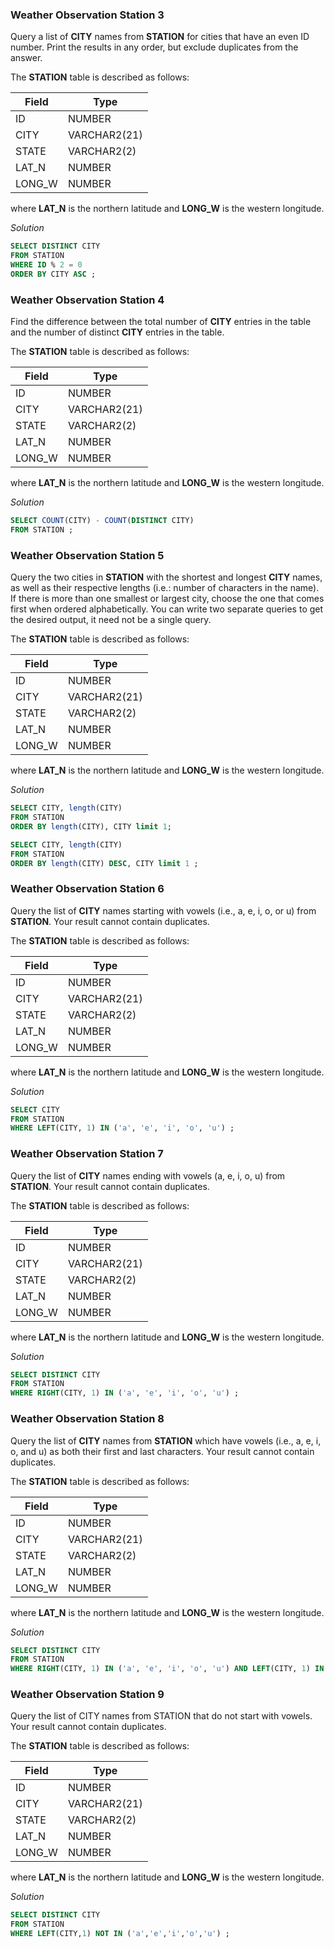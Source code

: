 ### Weather Observation Station 3

Query a list of **CITY** names from **STATION** for cities that have an even ID number. Print the results in any order, but exclude duplicates from the answer.

The **STATION** table is described as follows:

| Field  | Type |
| ------------- | ------------- |
| ID  | NUMBER  |
| CITY  | VARCHAR2(21)  |
| STATE  | VARCHAR2(2)  |
| LAT_N  | NUMBER  |
| LONG_W  | NUMBER  |

where **LAT_N** is the northern latitude and **LONG_W** is the western longitude.

*Solution*

```sql
SELECT DISTINCT CITY
FROM STATION
WHERE ID % 2 = 0 
ORDER BY CITY ASC ;
```


### Weather Observation Station 4

Find the difference between the total number of **CITY** entries in the table and the number of distinct **CITY** entries in the table.

The **STATION** table is described as follows:

| Field  | Type |
| ------------- | ------------- |
| ID  | NUMBER  |
| CITY  | VARCHAR2(21)  |
| STATE  | VARCHAR2(2)  |
| LAT_N  | NUMBER  |
| LONG_W  | NUMBER  |

where **LAT_N** is the northern latitude and **LONG_W** is the western longitude.

*Solution*

```sql
SELECT COUNT(CITY) - COUNT(DISTINCT CITY) 
FROM STATION ;
```


### Weather Observation Station 5

Query the two cities in **STATION** with the shortest and longest **CITY** names, as well as their respective lengths (i.e.: number of characters in the name). If there is more than one smallest or largest city, choose the one that comes first when ordered alphabetically. You can write two separate queries to get the desired output, it need not be a single query.

The **STATION** table is described as follows:

| Field  | Type |
| ------------- | ------------- |
| ID  | NUMBER  |
| CITY  | VARCHAR2(21)  |
| STATE  | VARCHAR2(2)  |
| LAT_N  | NUMBER  |
| LONG_W  | NUMBER  |

where **LAT_N** is the northern latitude and **LONG_W** is the western longitude.

*Solution*

```sql
SELECT CITY, length(CITY) 
FROM STATION 
ORDER BY length(CITY), CITY limit 1;
```

```sql
SELECT CITY, length(CITY) 
FROM STATION 
ORDER BY length(CITY) DESC, CITY limit 1 ;
```


### Weather Observation Station 6

Query the list of **CITY** names starting with vowels (i.e., a, e, i, o, or u) from **STATION**. Your result cannot contain duplicates.

The **STATION** table is described as follows:

| Field  | Type |
| ------------- | ------------- |
| ID  | NUMBER  |
| CITY  | VARCHAR2(21)  |
| STATE  | VARCHAR2(2)  |
| LAT_N  | NUMBER  |
| LONG_W  | NUMBER  |

where **LAT_N** is the northern latitude and **LONG_W** is the western longitude.

*Solution*

```sql
SELECT CITY 
FROM STATION 
WHERE LEFT(CITY, 1) IN ('a', 'e', 'i', 'o', 'u') ; 
```


### Weather Observation Station 7 

Query the list of **CITY** names ending with vowels (a, e, i, o, u) from **STATION**. Your result cannot contain duplicates.

The **STATION** table is described as follows:

| Field  | Type |
| ------------- | ------------- |
| ID  | NUMBER  |
| CITY  | VARCHAR2(21)  |
| STATE  | VARCHAR2(2)  |
| LAT_N  | NUMBER  |
| LONG_W  | NUMBER  |

where **LAT_N** is the northern latitude and **LONG_W** is the western longitude.

*Solution*

```sql
SELECT DISTINCT CITY 
FROM STATION 
WHERE RIGHT(CITY, 1) IN ('a', 'e', 'i', 'o', 'u') ; 
```


### Weather Observation Station 8

Query the list of **CITY** names from **STATION** which have vowels (i.e., a, e, i, o, and u) as both their first and last characters. Your result cannot contain duplicates. 

The **STATION** table is described as follows:

| Field  | Type |
| ------------- | ------------- |
| ID  | NUMBER  |
| CITY  | VARCHAR2(21)  |
| STATE  | VARCHAR2(2)  |
| LAT_N  | NUMBER  |
| LONG_W  | NUMBER  |

where **LAT_N** is the northern latitude and **LONG_W** is the western longitude.

*Solution* 

```sql
SELECT DISTINCT CITY
FROM STATION 
WHERE RIGHT(CITY, 1) IN ('a', 'e', 'i', 'o', 'u') AND LEFT(CITY, 1) IN ('a', 'e', 'i', 'o', 'u') ; 
```


### Weather Observation Station 9

Query the list of CITY names from STATION that do not start with vowels. Your result cannot contain duplicates.

The **STATION** table is described as follows:

| Field  | Type |
| ------------- | ------------- |
| ID  | NUMBER  |
| CITY  | VARCHAR2(21)  |
| STATE  | VARCHAR2(2)  |
| LAT_N  | NUMBER  |
| LONG_W  | NUMBER  |

where **LAT_N** is the northern latitude and **LONG_W** is the western longitude.

*Solution* 

```sql
SELECT DISTINCT CITY 
FROM STATION 
WHERE LEFT(CITY,1) NOT IN ('a','e','i','o','u') ; 
```

